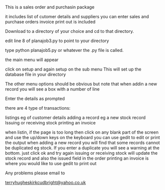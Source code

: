 This is a sales order and purchasin package

it includes list of cutomer details and suppliers
you can enter sales and purchase orders
invoice print out is included


Download to a directory of your choice and cd to that directory.

edit line 8 of planajob3.py to point to your directory

type python planajob5.py or whatever the .py file is called.

the main menu will appear

click on setup and again setup on the sub menu This will set up the database file in your directory


The other menu options should be obvious but note that when addin a new record you will see a box with a number of line

Enter the details as prompted

there are 4 type of transactions:

listings eg of customer details
adding a record eg a new stock record
Issuing or receiving stock
printing an invoice

when listin, if the page is too long then click on any blank part of the screen and use the up/down keys on the keyboard
you can use gedit to edit or print the output
when adding a new record you will find that some records cannot be duplicated eg stock. 
If you enter a duplicate you will see a warning at the bottom. just click ok and try again
issuing or receiving stock will update the stock record and also the issued field in the order
printing an invoice is where you would like to use gedit to print out


Any problems please email to

terryhugheskirkcudbright@yahoo.co.uk




